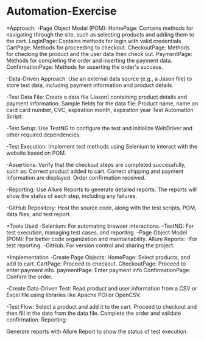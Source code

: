 # Automation-Exercise
*Approach:
-Page Object Model (POM):
HomePage: Contains methods for navigating through the site, such as selecting products and adding them to the cart.
LoginPage: Contains methods for login with valid credentials
CartPage: Methods for proceeding to checkout.
CheckoutPage: Methods for checking the product and the user data then check out.
PaymentPage: Methods for completing the order and inserting the payment data.
ConfirmationPage: Methods for asserting the order's success.

-Data-Driven Approach:
Use an external data source (e.g., a Jason file) to store test data, including payment information and product details.

-Test Data File:
Create a data file (Jason) containing product details and payment information.
Sample fields for the data file:
Product name, name on card
card number, CVC, expiration month, expiration year
Test Automation Script:

-Test Setup:
Use TestNG to configure the test and initialize WebDriver and other required dependencies.

-Test Execution: 
Implement test methods using Selenium to interact with the website based on POM.

-Assertions: Verify that the checkout steps are completed successfully, such as:
Correct product added to cart.
Correct shipping and payment information are displayed.
Order confirmation received.

-Reporting:
Use Allure Reports to generate detailed reports.
The reports will show the status of each step, including any failures.

-GitHub Repository:
Host the source code, along with the test scripts, POM, data files, and test report.

*Tools Used
-Selenium: 
For automating browser interactions.
-TestNG: 
For test execution, managing test cases, and reporting.
-Page Object Model (POM): 
For better code organization and maintainability.
Allure Reports: 
-For test reporting.
-GitHub: 
For version control and sharing the project.

*Implementation
-Create Page Objects:
HomePage: Select products, and add to cart.
CartPage: Proceed to checkout.
CheckoutPage: Proceed to enter payment info.
paymentPage: Enter payment info
ConfirmationPage: Confirm the order.

-Create Data-Driven Test:
Read product and user information from a CSV or Excel file using libraries like Apache POI or OpenCSV.

-Test Flow:
Select a product and add it to the cart.
Proceed to checkout and then fill in the data from the data file.
Complete the order and validate confirmation.
Reporting:

Generate reports with Allure Report to show the status of test execution.
